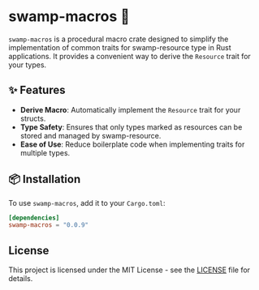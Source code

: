 # swamp-macros  🐊

`swamp-macros` is a procedural macro crate designed to simplify the implementation of common traits for swamp-resource type 
in Rust applications. It provides a convenient way to derive the `Resource` trait for your types.

## ✨ Features

- **Derive Macro**: Automatically implement the `Resource` trait for your structs.
- **Type Safety**: Ensures that only types marked as resources can be stored and managed by swamp-resource.
- **Ease of Use**: Reduce boilerplate code when implementing traits for multiple types.

## 📦 Installation

To use `swamp-macros`, add it to your `Cargo.toml`:

```toml
[dependencies]
swamp-macros = "0.0.9"
```

## License

This project is licensed under the MIT License - see the [LICENSE](LICENSE) file for details.
